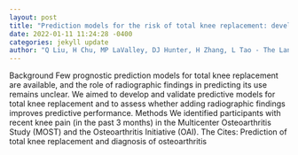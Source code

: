 ```yaml
--- 
layout: post 
title: "Prediction models for the risk of total knee replacement: development and validation using data from multicentre cohort studies" 
date: 2022-01-11 11:24:28 -0400 
categories: jekyll update 
author: "Q Liu, H Chu, MP LaValley, DJ Hunter, H Zhang, L Tao - The Lancet Rheumatology, 2022" 
--- 
```

Background Few prognostic prediction models for total knee replacement are available, and the role of radiographic findings in predicting its use remains unclear. We aimed to develop and validate predictive models for total knee replacement and to assess whether adding radiographic findings improves predictive performance. Methods We identified participants with recent knee pain (in the past 3 months) in the Multicenter Osteoarthritis Study (MOST) and the Osteoarthritis Initiative (OAI). The Cites: Prediction of total knee replacement and diagnosis of osteoarthritis